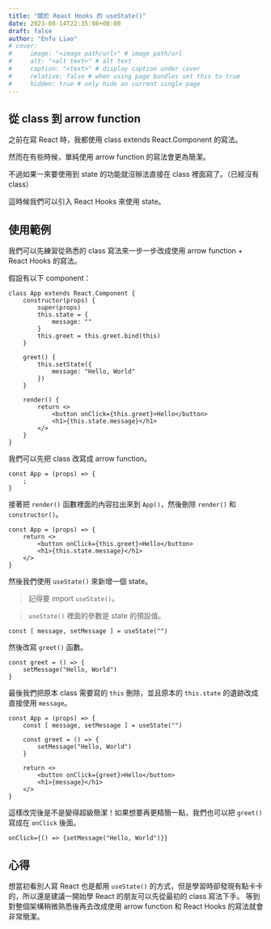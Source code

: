 ```yaml
---
title: "關於 React Hooks 的 useState()"
date: 2023-08-14T22:35:08+08:00
draft: false
author: "Enfu Liao"
# cover:
#     image: "<image path/url>" # image path/url
#     alt: "<alt text>" # alt text
#     caption: "<text>" # display caption under cover
#     relative: false # when using page bundles set this to true
#     hidden: true # only hide on current single page
---
```


## 從 class 到 arrow function

之前在寫 React 時，我都使用 class extends React.Component 的寫法。

然而在有些時候，單純使用 arrow function 的寫法會更為簡潔。

不過如果一來要使用到 state 的功能就沒辦法直接在 class 裡面寫了。（已經沒有 class）

這時候我們可以引入 React Hooks 來使用 state。

## 使用範例

我們可以先練習從熟悉的 class 寫法來一步一步改成使用 arrow function + React Hooks 的寫法。

假設有以下 component：

```
class App extends React.Component {
    constructor(props) {
        super(props)
        this.state = {
            message: ""
        }
        this.greet = this.greet.bind(this)
    }

    greet() {
        this.setState({
            message: "Hello, World"
        })
    }

    render() {
        return <>
            <button onClick={this.greet}>Hello</button>
            <h1>{this.state.message}</h1>
        </>
    }
}
```

我們可以先把 class 改寫成 arrow function。

```
const App = (props) => {
    ;
}
```

接著把 `render()` 函數裡面的內容拉出來到 `App()`，然後刪除 `render()` 和 `constructor()`。

```
const App = (props) => {
    return <>
        <button onClick={this.greet}>Hello</button>
        <h1>{this.state.message}</h1>
    </>
}
```

然後我們使用 `useState()` 來新增一個 state。
> 記得要 import `useState()`。

> `useState()` 裡面的參數是 state 的預設值。

```
const [ message, setMessage ] = useState("")
```

然後改寫 `greet()` 函數。

```
const greet = () => {
    setMessage("Hello, World")
}
```

最後我們把原本 class 需要寫的 `this` 刪除，並且原本的 `this.state` 的遺跡改成直接使用 `message`。

```
const App = (props) => {
    const [ message, setMessage ] = useState("")

    const greet = () => {
        setMessage("Hello, World")
    }

    return <>
        <button onClick={greet}>Hello</button>
        <h1>{message}</h1>
    </>
}
```

這樣改完後是不是變得超級簡潔！如果想要再更精簡一點，我們也可以把 `greet()` 寫成在 `onClick` 後面。

```
onClick={() => {setMessage("Hello, World")}}
```

## 心得
想當初看別人寫 React 也是都用 `useState()` 的方式，但是學習時卻發現有點卡卡的，所以還是建議一開始學 React 的朋友可以先從最初的 class 寫法下手。
等到對整個架構稍微熟悉後再去改成使用 arrow function 和 React Hooks 的寫法就會非常簡潔。